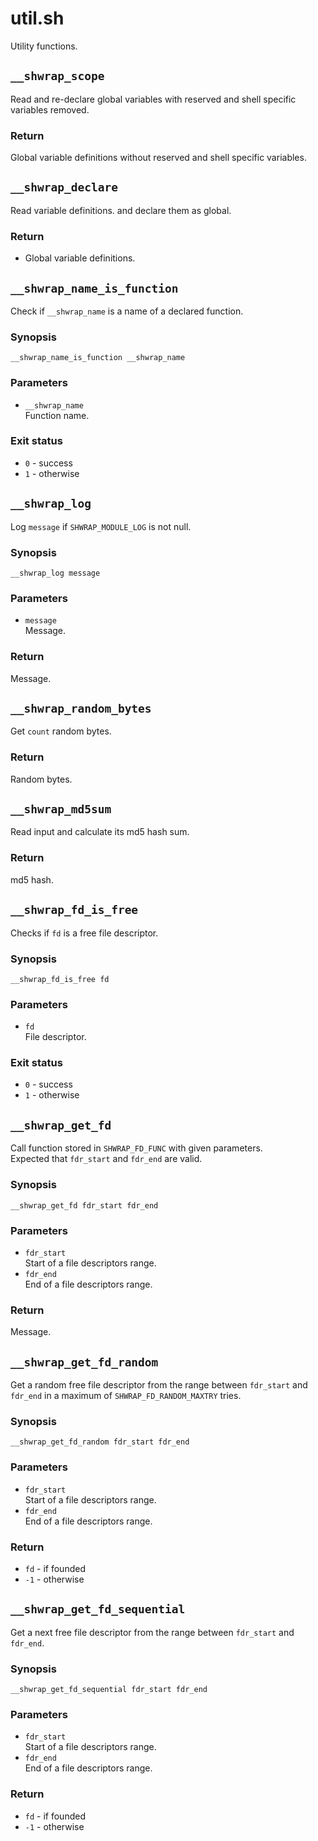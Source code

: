 # util.sh

Utility functions.

## `__shwrap_scope`

Read and re-declare global variables with reserved and shell specific
variables removed.

### Return

Global variable definitions without reserved and shell specific variables.

## `__shwrap_declare`

Read variable definitions. and declare them as global.

### Return

- Global variable definitions.

## `__shwrap_name_is_function`

Check if `__shwrap_name` is a name of a declared function.

### Synopsis

```shell
__shwrap_name_is_function __shwrap_name
```

### Parameters

- `__shwrap_name` \
  Function name.

### Exit status

- `0` - success
- `1` - otherwise

## `__shwrap_log`

Log `message` if `SHWRAP_MODULE_LOG` is not null.

### Synopsis

```shell
__shwrap_log message
```

### Parameters

- `message` \
  Message.

### Return

Message.

## `__shwrap_random_bytes`

Get `count` random bytes.

### Return

Random bytes.

## `__shwrap_md5sum`

Read input and calculate its md5 hash sum.

### Return

md5 hash.

## `__shwrap_fd_is_free`

Checks if `fd` is a free file descriptor.

### Synopsis

```shell
__shwrap_fd_is_free fd
```

### Parameters

- `fd` \
  File descriptor.

### Exit status

- `0` - success
- `1` - otherwise

## `__shwrap_get_fd`

Call function stored in `SHWRAP_FD_FUNC` with given parameters. \
Expected that `fdr_start` and `fdr_end` are valid.

### Synopsis

```shell
__shwrap_get_fd fdr_start fdr_end
```

### Parameters

- `fdr_start` \
  Start of a file descriptors range.
- `fdr_end` \
  End of a file descriptors range.

### Return

Message.

## `__shwrap_get_fd_random`

Get a random free file descriptor from the range between `fdr_start` and
`fdr_end` in a maximum of `SHWRAP_FD_RANDOM_MAXTRY` tries.

### Synopsis

```shell
__shwrap_get_fd_random fdr_start fdr_end
```

### Parameters

- `fdr_start` \
  Start of a file descriptors range.
- `fdr_end` \
  End of a file descriptors range.

### Return

- `fd` - if founded
- `-1` - otherwise

## `__shwrap_get_fd_sequential`

Get a next free file descriptor from the range between `fdr_start` and
`fdr_end`.

### Synopsis

```shell
__shwrap_get_fd_sequential fdr_start fdr_end
```

### Parameters

- `fdr_start` \
  Start of a file descriptors range.
- `fdr_end` \
  End of a file descriptors range.

### Return

- `fd` - if founded
- `-1` - otherwise

